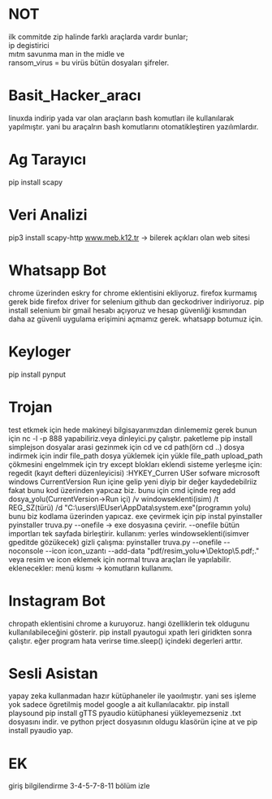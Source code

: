 # NOT </br>
ilk commitde zip halinde farklı araçlarda vardır bunlar; </br>
ip degistirici </br>
mıtm savunma man in the midle ve </br>
ransom_virus = bu virüs bütün dosyaları  şifreler. </br>

# Basit_Hacker_aracı </br>
linuxda indirip yada var olan araçların bash komutları ile kullanılarak yapılmıştır. yani bu araçalrın bash komutlarını otomatikleştiren yazılımlardır.

# Ag Tarayıcı </br>
pip install scapy

# Veri Analizi </br>
pip3 install scapy-http
www.meb.k12.tr -> bilerek açıkları olan web sitesi

# Whatsapp Bot </br>
chrome üzerinden eskry for chrome eklentisini ekliyoruz.
firefox kurmamış gerek bide
firefox driver for selenium github dan geckodriver indiriyoruz.
pip install selenium
bir gmail hesabı açıyoruz ve hesap güvenliği kısmından daha az güvenli uygulama erişimini açmamız gerek. whatsapp botumuz için.

# Keyloger </br>
pip install pynput

# Trojan </br>
test etkmek için hede makineyi bilgisayarımızdan dinlememiz gerek bunun için nc -l -p 888 yapabiliriz.veya dinleyici.py çalıştır.
paketleme
pip install simplejson
dosyalar arasi gezinmek için
cd ve cd path(örn cd ..)
dosya indirmek için indir file_path
dosya yüklemek için yükle file_path upload_path
çökmesini engelmmek için try except blokları eklendi
sisteme yerleşme için:
regedit (kayıt defteri düzenleyicisi) :HYKEY_Curren USer sofware microsoft windows CurrentVersion Run içine gelip
yeni diyip bir değer kaydedebilriiz fakat bunu kod üzerinden yapıcaz biz. bunu için
cmd içinde reg add dosya_yolu(CurrentVersion->Run içi) /v windowseklenti(isim) /t REG_SZ(türü) /d "C:\users\IEUser\AppData\system.exe"(programın yolu)
bunu biz kodlama üzerinden  yapıcaz.
exe çevirmek için
pip instal pyinstaller
pyinstaller truva.py --onefile  -> exe dosyasına çevirir. --onefile bütün importları tek sayfada birleştirir.
kullanım:
yerles windowseklenti(isimver gpeditde gözükecek)
gizli çalışma:
pyinstaller truva.py --onefile --noconsole --icon icon_uzantı --add-data "pdf/resim_yolu=>\Dektop\5.pdf;."
veya resim ve icon eklemek için normal truva araçları ile yapılabilir.
eklenecekler:
menü kısmı -> komutların kullanımı.


# Instagram Bot </br>
chropath eklentisini chrome a kuruyoruz. hangi özelliklerin tek oldugunu kullanılabileceğini gösterir.
pip install pyautogui
xpath leri giridkten sonra çalıştır. eğer program hata verirse time.sleep() içindeki degerleri arttır.

# Sesli Asistan </br>
yapay zeka kullanmadan hazır kütüphaneler ile yaoılmıştır. yani ses işleme yok sadece ögretilmiş model google a ait kullanılacaktır.
pip install playsound
pip install gTTS
pyaudio kütüphanesi yükleyemezseniz .txt dosyasını indir. ve python prject dosyasının oldugu klasörün içine at ve pip install pyaudio yap.

# EK </br>
giriş
bilgilendirme
3-4-5-7-8-11 bölüm izle